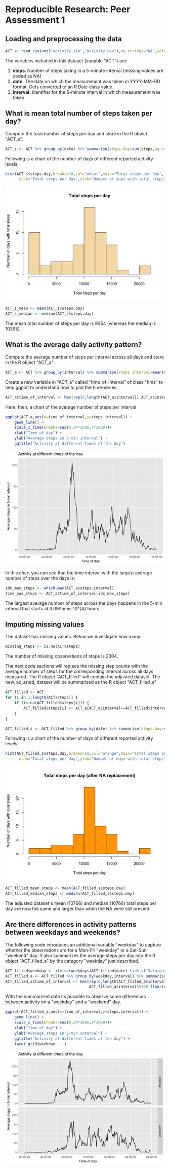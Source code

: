 # Reproducible Research: Peer Assessment 1



## Loading and preprocessing the data

```r
ACT <- read.csv(unz("activity.zip","activity.csv"),na.strings="NA",colClasses=c("numeric","Date","numeric"))
```
The variables included in this dataset (variable "ACT") are:

1. **steps**: Number of steps taking in a 5-minute interval (missing values are coded as NA)
2. **date**: The date on which the measurement was taken in YYYY-MM-DD format. Gets converted to an R Date class value.
3. **interval**: Identifier for the 5-minute interval in which measurement was taken


## What is mean total number of steps taken per day?

Compute the total number of steps per day and store in the R object "ACT_s".

```r
ACT_s <- ACT %>% group_by(date) %>% summarise(steps.day=sum(steps,na.rm=TRUE))
```
Following is a chart of the number of days of different reported activity levels

```r
hist(ACT_s$steps.day,breaks=10,col="wheat",main="Total steps per day",
      xlab="Total steps per day",ylab="Number of days with total steps")
```

![](figure/histogram-1.png)<!-- -->


```r
ACT_s_mean <- mean(ACT_s$steps.day)
ACT_s_median <- median(ACT_s$steps.day)
```

The mean total number of steps per day is  9354 (whereas the median is 10395).      

## What is the average daily activity pattern?
Compute the average number of steps per interval across all days and store in the R object "ACT_a".

```r
ACT_a <- ACT %>% group_by(interval) %>% summarise(steps.interval=mean(steps,na.rm=TRUE))
```
Create a new variable in "ACT_a" called "time_of_interval" of class "hms" to help ggplot to understand how to plot the time-series.


```r
ACT_a$time_of_interval <- hms(rep(0,length(ACT_a$interval)),ACT_a$interval%%100,floor(ACT_a$interval/100))
```
Here, then, a chart of the average number of steps per interval

```r
ggplot(ACT_a,aes(x=time_of_interval,y=steps.interval)) +
    geom_line() +
    scale_x_time(breaks=seq(0,24*3600,4*3600))+
    xlab("Time of day") +
    ylab("Average steps in 5-min interval") + 
    ggtitle("Activity at different times of the day")
```

![](figure/time_series-1.png)<!-- -->

In this chart you can see that the time interval with the largest average number of steps over the days is:


```r
idx_max_steps <- which.max(ACT_a$steps.interval)
time_max_steps <- ACT_a$time_of_interval[idx_max_steps]
```

The largest average number of steps across the days happens in the 5-min interval that starts at 3.09\times 10^{4} hours.

## Imputing missing values

The dataset has missing values. Below we investigate how many.


```r
missing_steps <- is.na(ACT$steps)
```

The number of missing observations of steps is 2304.

The next code sections will replace the missing step counts with the average number of steps for the corresponding interval across all days measured. The R object "ACT_filled" will contain the adjusted dataset. The new, adjusted, dataset will be summarized as the R object "ACT_filled_s"


```r
ACT_filled <- ACT
for (i in 1:length(ACT$steps)) {
    if (is.na(ACT_filled$steps[i])) {
        ACT_filled$steps[i] <- ACT_a[ACT_a$interval==ACT_filled$interval[i],]$steps.interval
    }
}
```

```r
ACT_filled_s <- ACT_filled %>% group_by(date) %>% summarise(steps.day=sum(steps,na.rm=TRUE))
```

Following is a chart of the number of days of different reported activity levels:


```r
hist(ACT_filled_s$steps.day,breaks=10,col="orange",main="Total steps per day (after NA replacement)",
      xlab="Total steps per day",ylab="Number of days with total steps")
```

![](figure/histogram_filled-1.png)<!-- -->


```r
ACT_filled_mean_steps <- mean(ACT_filled_s$steps.day)
ACT_filled_median_steps <- median(ACT_filled_s$steps.day)
```

The adjusted dataset's mean (10766) and median 
(10766) total steps per day are now the same and larger than when the NA were still present.

## Are there differences in activity patterns between weekdays and weekends?

The following code introduces an additional variable "weekday" to capture whether the observations are for a Mon-Fri "weekday" or a Sat-Sun "weekend" day. It also summarizes the average steps per day into the R object "ACT_filled_a" by the category "weekday" just described.


```r
ACT_filled$weekday <- ifelse(weekdays(ACT_filled$date) %in% c("Saturday", "Sunday"), "weekend", "weekday")
ACT_filled_a <- ACT_filled %>% group_by(weekday,interval) %>% summarise(steps.interval=mean(steps))
ACT_filled_a$time_of_interval <- hms(rep(0,length(ACT_filled_a$interval)),
                                     ACT_filled_a$interval%%100,floor(ACT_filled_a$interval/100))
```

With the summarized data its possible to observe some differences between activity on a "weekday" and a "weekend" day.


```r
ggplot(ACT_filled_a,aes(x=time_of_interval,y=steps.interval)) +
    geom_line() +
    scale_x_time(breaks=seq(0,24*3600,4*3600))+
    xlab("Time of day") +
    ylab("Average steps in 5-min interval") + 
    ggtitle("Activity at different times of the day") +
    facet_grid(weekday ~ .)
```

![](figure/facet_plot-1.png)<!-- -->

